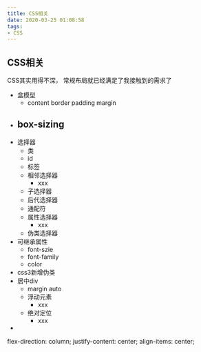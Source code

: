 ```yaml
---
title: CSS相关
date: 2020-03-25 01:08:58
tags:
- CSS
---
```



## CSS相关


CSS其实用得不深， 常规布局就已经满足了我接触到的需求了


- 盒模型
  - content border padding margin
- box-sizing
  -
- 选择器
  - 类
  - id
  - 标签
  - 相邻选择器
    - xxx
  - 子选择器
  - 后代选择器
  - 通配符
  - 属性选择器
    - xxx
  - 伪类选择器
- 可继承属性
  - font-szie
  - font-family
  - color
- css3新增伪类
- 居中div
   - margin auto
   - 浮动元素
      - xxx
   - 绝对定位
      - xxx
 -
 flex-direction: column;
    justify-content: center;
    align-items: center;
